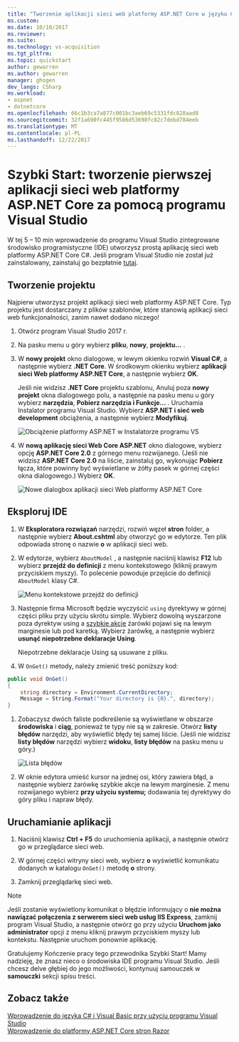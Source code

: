 ```yaml
---
title: "Tworzenie aplikacji sieci web platformy ASP.NET Core w języku C# za pomocą programu Visual Studio | Dokumentacja firmy Microsoft"
ms.custom: 
ms.date: 10/10/2017
ms.reviewer: 
ms.suite: 
ms.technology: vs-acquisition
ms.tgt_pltfrm: 
ms.topic: quickstart
author: gewarren
ms.author: gewarren
manager: ghogen
dev_langs: CSharp
ms.workload:
- aspnet
- dotnetcore
ms.openlocfilehash: 66c1b3ca7a877c001bc3aeb69c5331fdc828aad8
ms.sourcegitcommit: 32f1a690fc445f9586d53698fc82c7debd784eeb
ms.translationtype: MT
ms.contentlocale: pl-PL
ms.lasthandoff: 12/22/2017
---
```

# <a name="quickstart-use-visual-studio-to-create-your-first-aspnet-core-web-app"></a>Szybki Start: tworzenie pierwszej aplikacji sieci web platformy ASP.NET Core za pomocą programu Visual Studio

W tej 5 – 10 min wprowadzenie do programu Visual Studio zintegrowane środowisko programistyczne (IDE) utworzysz prostą aplikację sieci web platformy ASP.NET Core C#. Jeśli program Visual Studio nie został już zainstalowany, zainstaluj go bezpłatnie [tutaj](http://www.visualstudio.com).

## <a name="create-a-project"></a>Tworzenie projektu

Najpierw utworzysz projekt aplikacji sieci web platformy ASP.NET Core. Typ projektu jest dostarczany z plików szablonów, które stanowią aplikacji sieci web funkcjonalności, zanim nawet dodano niczego!

1. Otwórz program Visual Studio 2017 r.

1. Na pasku menu u góry wybierz **pliku**, **nowy**, **projektu...** .

1. W **nowy projekt** okno dialogowe, w lewym okienku rozwiń **Visual C#**, a następnie wybierz **.NET Core**. W środkowym okienku wybierz **aplikacji sieci Web platformy ASP.NET Core**, a następnie wybierz **OK**.

     Jeśli nie widzisz **.NET Core** projektu szablonu, Anuluj poza **nowy projekt** okna dialogowego polu, a następnie na pasku menu u góry wybierz **narzędzia**, **Pobierz narzędzia i Funkcje...** . Uruchamia Instalator programu Visual Studio. Wybierz **ASP.NET i sieć web development** obciążenia, a następnie wybierz **Modyfikuj**.

     ![Obciążenie platformy ASP.NET w Instalatorze programu VS](../ide/media/quickstart-aspnet-workload.png)

1. W **nową aplikację sieci Web Core ASP.NET** okno dialogowe, wybierz opcję **ASP.NET Core 2.0** z górnego menu rozwijanego. (Jeśli nie widzisz **ASP.NET Core 2.0** na liście, zainstaluj go, wykonując **Pobierz** łącza, które powinny być wyświetlane w żółty pasek w górnej części okna dialogowego.) Wybierz **OK**.

   ![Nowe dialogbox aplikacji sieci Web platformy ASP.NET Core](../ide/media/quickstart-aspnet-core20.png)

## <a name="explore-the-ide"></a>Eksploruj IDE

1. W **Eksploratora rozwiązań** narzędzi, rozwiń węzeł **stron** folder, a następnie wybierz **About.cshtml** aby otworzyć go w edytorze. Ten plik odpowiada stronę o nazwie **o** w aplikacji sieci web.

1. W edytorze, wybierz `AboutModel` , a następnie naciśnij klawisz **F12** lub wybierz **przejdź do definicji** z menu kontekstowego (kliknij prawym przyciskiem myszy). To polecenie powoduje przejście do definicji `AboutModel` klasy C#.

   ![Menu kontekstowe przejdź do definicji](../ide/media/quickstart-aspnet-gotodefinition.png)

1. Następnie firma Microsoft będzie wyczyścić `using` dyrektywy w górnej części pliku przy użyciu skrótu simple. Wybierz dowolną wyszarzone poza dyrektyw using a [szybkie akcje](../ide/quick-actions.md) żarówki pojawi się na lewym marginesie lub pod karetką. Wybierz żarówkę, a następnie wybierz **usunąć niepotrzebne deklaracje Using**.

     Niepotrzebne deklaracje Using są usuwane z pliku.

1. W `OnGet()` metody, należy zmienić treść poniższy kod:

 ```csharp
 public void OnGet()
 {
     string directory = Environment.CurrentDirectory;
     Message = String.Format("Your directory is {0}.", directory);
 }
 ```

1. Zobaczysz dwóch faliste podkreślenie są wyświetlane w obszarze **środowiska** i **ciąg**, ponieważ te typy nie są w zakresie. Otwórz **listy błędów** narzędzi, aby wyświetlić błędy tej samej liście. (Jeśli nie widzisz **listy błędów** narzędzi wybierz **widoku**, **listy błędów** na pasku menu u góry.)

   ![Lista błędów](../ide/media/quickstart-aspnet-errorlist.png)

1. W oknie edytora umieść kursor na jednej osi, który zawiera błąd, a następnie wybierz żarówkę szybkie akcje na lewym marginesie. Z menu rozwijanego wybierz **przy użyciu systemu;** dodawania tej dyrektywy do góry pliku i napraw błędy.

## <a name="run-the-application"></a>Uruchamianie aplikacji

1. Naciśnij klawisz **Ctrl + F5** do uruchomienia aplikacji, a następnie otwórz go w przeglądarce sieci web.

1. W górnej części witryny sieci web, wybierz **o** wyświetlić komunikatu dodanych w katalogu `OnGet()` metodę **o** strony.

1. Zamknij przeglądarkę sieci web.

> [!NOTE]
> Jeśli zostanie wyświetlony komunikat o błędzie informujący o **nie można nawiązać połączenia z serwerem sieci web usług IIS Express**, zamknij program Visual Studio, a następnie otwórz go przy użyciu **Uruchom jako administrator** opcji z menu kliknij prawym przyciskiem myszy lub kontekstu. Następnie uruchom ponownie aplikację.

Gratulujemy Kończenie pracy tego przewodnika Szybki Start! Mamy nadzieję, że znasz nieco o środowiska IDE programu Visual Studio. Jeśli chcesz delve głębiej do jego możliwości, kontynuuj samouczek w **samouczki** sekcji spisu treści.

## <a name="see-also"></a>Zobacz także

[Wprowadzenie do języka C# i Visual Basic przy użyciu programu Visual Studio](getting-started-with-visual-csharp-and-visual-basic.md)  
[Wprowadzenie do platformy ASP.NET Core stron Razor](/aspnet/core/tutorials/razor-pages/razor-pages-start)